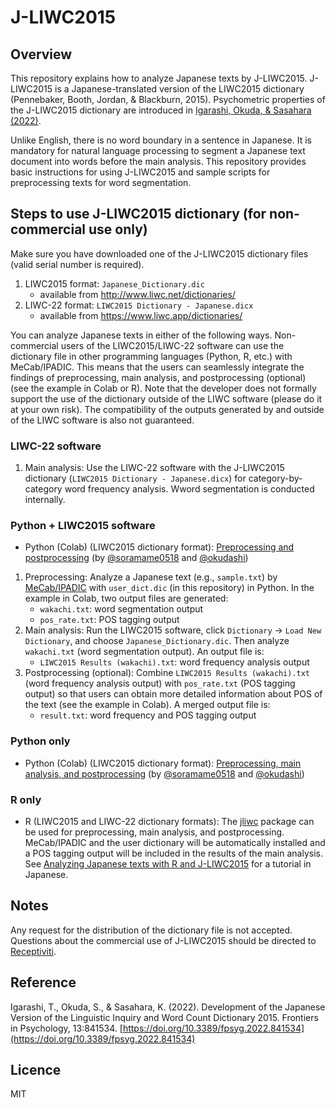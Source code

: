 # J-LIWC2015

## Overview

This repository explains how to analyze Japanese texts by J-LIWC2015. J-LIWC2015 is a Japanese-translated version of the LIWC2015 dictionary (Pennebaker, Booth, Jordan, & Blackburn, 2015). Psychometric properties of the J-LIWC2015 dictionary are introduced in [Igarashi, Okuda, & Sasahara (2022)](https://doi.org/10.3389/fpsyg.2022.841534).

Unlike English, there is no word boundary in a sentence in Japanese. It is mandatory for natural language processing to segment a Japanese text document into words before the main analysis. This repository provides basic instructions for using J-LIWC2015 and sample scripts for preprocessing texts for word segmentation.

## Steps to use J-LIWC2015 dictionary (for non-commercial use only)

Make sure you have downloaded one of the J-LIWC2015 dictionary files (valid serial number is required).

1. LIWC2015 format: `Japanese_Dictionary.dic`
   - available from http://www.liwc.net/dictionaries/
1. LIWC-22 format: `LIWC2015 Dictionary - Japanese.dicx`
   - available from https://www.liwc.app/dictionaries/

You can analyze Japanese texts in either of the following ways. Non-commercial users of the LIWC2015/LIWC-22 software can use the dictionary file in other programming languages (Python, R, etc.) with MeCab/IPADIC. This means that the users can seamlessly integrate the findings of preprocessing, main analysis, and postprocessing (optional) (see the example in Colab or R). Note that the developer does not formally support the use of the dictionary outside of the LIWC software (please do it at your own risk). The compatibility of the outputs generated by and outside of the LIWC software is also not guaranteed.

### LIWC-22 software

1. Main analysis: Use the LIWC-22 software with the J-LIWC2015 dictionary (`LIWC2015 Dictionary - Japanese.dicx`) for category-by-category word frequency analysis. Wword segmentation is conducted internally.

### Python + LIWC2015 software

-  Python (Colab) (LIWC2015 dictionary format): [Preprocessing and postprocessing](https://colab.research.google.com/drive/1iMm0ZvVZttJ9PzYdSUiBjtIXL7_gZEC3) (by [@soramame0518](https://github.com/soramame0518) and [@okudashi](https://github.com/okudashi))

1. Preprocessing: Analyze a Japanese text (e.g., `sample.txt`) by [MeCab/IPADIC](https://taku910.github.io/mecab/) with `user_dict.dic` (in this repository) in Python. In the example in Colab, two output files are generated:
   - `wakachi.txt`: word segmentation output
   - `pos_rate.txt`: POS tagging output
1. Main analysis: Run the LIWC2015 software, click `Dictionary` → `Load New Dictionary`, and choose `Japanese_Dictionary.dic`. Then analyze `wakachi.txt` (word segmentation output). An output file is:
   - `LIWC2015 Results (wakachi).txt`: word frequency analysis output
1. Postprocessing (optional): Combine `LIWC2015 Results (wakachi).txt` (word frequency analysis output) with `pos_rate.txt` (POS tagging output) so that users can obtain more detailed information about POS of the text (see the example in Colab). A merged output file is:
   - `result.txt`: word frequency and POS tagging output

### Python only

- Python (Colab) (LIWC2015 dictionary format): [Preprocessing, main analysis, and postprocessing](https://colab.research.google.com/drive/1bX-JyY4xmCm_RFkJg3QNcthUvEJaBghP) (by [@soramame0518](https://github.com/soramame0518) and [@okudashi](https://github.com/okudashi))

### R only

- R (LIWC2015 and LIWC-22 dictionary formats): The [jliwc](https://github.com/tasukuigarashi/jliwc) package can be used for preprocessing, main analysis, and postprocessing. MeCab/IPADIC and the user dictionary will be automatically installed and a POS tagging output will be included in the results of the main analysis. See [Analyzing Japanese texts with R and J-LIWC2015](https://tasukuigarashi.github.io/j-liwc2015-R/) for a tutorial in Japanese.

## Notes

Any request for the distribution of the dictionary file is not accepted. Questions about the commercial use of J-LIWC2015 should be directed to [Receptiviti](https://www.receptiviti.com/contact).

## Reference

Igarashi, T., Okuda, S., & Sasahara, K. (2022). Development of the Japanese Version of the Linguistic Inquiry and Word Count Dictionary 2015. Frontiers in Psychology, 13:841534. [https://doi.org/10.3389/fpsyg.2022.841534](https://doi.org/10.3389/fpsyg.2022.841534)

## Licence

MIT

